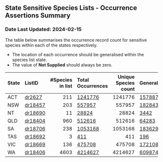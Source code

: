 ## State Sensitive Species Lists - Occurrence Assertions Summary 
### Date Last Updated: 2024-02-15

 The table below summarises the occurrence record count for sensitive species                    within each of the states respectively.

 * The location of each occurrence should be generalised within the species list state. 
 * The value of **Not Supplied** should always be zero. 

| State   | ListID                                                           |   #Species in list | Total Occurrences                                                                                 |   Unique Species count | Generalised                                                                                                                      | Already Generalised                                                                                                                |  Not Supplied                                                                                                      |
|:--------|:-----------------------------------------------------------------|-------------------:|:--------------------------------------------------------------------------------------------------|-----------------------:|:---------------------------------------------------------------------------------------------------------------------------------|:-----------------------------------------------------------------------------------------------------------------------------------|:-------------------------------------------------------------------------------------------------------------------|
| ACT     | [dr2627](https://lists.ala.org.au/speciesListItem/list/dr2627)   |                211 | [1241776](https://biocache-ws-test.ala.org.au/ws/occurrences/search?q=species_list_uid%3Adr2627)  |                1241776 | [157887](https://biocache-ws-test.ala.org.au/ws/occurrence/search?q=species_list_uid%3Adr2627&fq=sensitive%3A%22generalised%22)  | [87185](https://biocache-ws-test.ala.org.au/ws/occurrence/search?q=species_list_uid%3Adr2627&fq=sensitive%3AalreadyGeneralised&)   | [996704](https://biocache-ws-test.ala.org.au/ws/occurrence/search?q=species_list_uid%3Adr2627&fq=-sensitive%3A*)   |
| NSW     | [dr18457](https://lists.ala.org.au/speciesListItem/list/dr18457) |                203 | [557957](https://biocache-ws-test.ala.org.au/ws/occurrences/search?q=species_list_uid%3Adr18457)  |                 557957 | [182843](https://biocache-ws-test.ala.org.au/ws/occurrence/search?q=species_list_uid%3Adr18457&fq=sensitive%3A%22generalised%22) | [188778](https://biocache-ws-test.ala.org.au/ws/occurrence/search?q=species_list_uid%3Adr18457&fq=sensitive%3AalreadyGeneralised&) | [186336](https://biocache-ws-test.ala.org.au/ws/occurrence/search?q=species_list_uid%3Adr18457&fq=-sensitive%3A*)  |
| NT      | [dr18690](https://lists.ala.org.au/speciesListItem/list/dr18690) |                 11 | [28824](https://biocache-ws-test.ala.org.au/ws/occurrences/search?q=species_list_uid%3Adr18690)   |                  28824 | [3442](https://biocache-ws-test.ala.org.au/ws/occurrence/search?q=species_list_uid%3Adr18690&fq=sensitive%3A%22generalised%22)   | [1326](https://biocache-ws-test.ala.org.au/ws/occurrence/search?q=species_list_uid%3Adr18690&fq=sensitive%3AalreadyGeneralised&)   | [24056](https://biocache-ws-test.ala.org.au/ws/occurrence/search?q=species_list_uid%3Adr18690&fq=-sensitive%3A*)   |
| QLD     | [dr18404](https://lists.ala.org.au/speciesListItem/list/dr18404) |                960 | [512616](https://biocache-ws-test.ala.org.au/ws/occurrences/search?q=species_list_uid%3Adr18404)  |                 512616 | [64283](https://biocache-ws-test.ala.org.au/ws/occurrence/search?q=species_list_uid%3Adr18404&fq=sensitive%3A%22generalised%22)  | [39347](https://biocache-ws-test.ala.org.au/ws/occurrence/search?q=species_list_uid%3Adr18404&fq=sensitive%3AalreadyGeneralised&)  | [408986](https://biocache-ws-test.ala.org.au/ws/occurrence/search?q=species_list_uid%3Adr18404&fq=-sensitive%3A*)  |
| SA      | [dr18706](https://lists.ala.org.au/speciesListItem/list/dr18706) |                238 | [1053168](https://biocache-ws-test.ala.org.au/ws/occurrences/search?q=species_list_uid%3Adr18706) |                1053168 | [183629](https://biocache-ws-test.ala.org.au/ws/occurrence/search?q=species_list_uid%3Adr18706&fq=sensitive%3A%22generalised%22) | [46762](https://biocache-ws-test.ala.org.au/ws/occurrence/search?q=species_list_uid%3Adr18706&fq=sensitive%3AalreadyGeneralised&)  | [822777](https://biocache-ws-test.ala.org.au/ws/occurrence/search?q=species_list_uid%3Adr18706&fq=-sensitive%3A*)  |
| TAS     | [dr18692](https://lists.ala.org.au/speciesListItem/list/dr18692) |                  3 | [411](https://biocache-ws-test.ala.org.au/ws/occurrences/search?q=species_list_uid%3Adr18692)     |                    411 | [196](https://biocache-ws-test.ala.org.au/ws/occurrence/search?q=species_list_uid%3Adr18692&fq=sensitive%3A%22generalised%22)    | [2](https://biocache-ws-test.ala.org.au/ws/occurrence/search?q=species_list_uid%3Adr18692&fq=sensitive%3AalreadyGeneralised&)      | [213](https://biocache-ws-test.ala.org.au/ws/occurrence/search?q=species_list_uid%3Adr18692&fq=-sensitive%3A*)     |
| VIC     | [dr18669](https://lists.ala.org.au/speciesListItem/list/dr18669) |                136 | [475708](https://biocache-ws-test.ala.org.au/ws/occurrences/search?q=species_list_uid%3Adr18669)  |                 475708 | [172108](https://biocache-ws-test.ala.org.au/ws/occurrence/search?q=species_list_uid%3Adr18669&fq=sensitive%3A%22generalised%22) | [61896](https://biocache-ws-test.ala.org.au/ws/occurrence/search?q=species_list_uid%3Adr18669&fq=sensitive%3AalreadyGeneralised&)  | [241704](https://biocache-ws-test.ala.org.au/ws/occurrence/search?q=species_list_uid%3Adr18669&fq=-sensitive%3A*)  |
| WA      | [dr18406](https://lists.ala.org.au/speciesListItem/list/dr18406) |               4603 | [4214627](https://biocache-ws-test.ala.org.au/ws/occurrences/search?q=species_list_uid%3Adr18406) |                4214627 | [609874](https://biocache-ws-test.ala.org.au/ws/occurrence/search?q=species_list_uid%3Adr18406&fq=sensitive%3A%22generalised%22) | [50900](https://biocache-ws-test.ala.org.au/ws/occurrence/search?q=species_list_uid%3Adr18406&fq=sensitive%3AalreadyGeneralised&)  | [3553853](https://biocache-ws-test.ala.org.au/ws/occurrence/search?q=species_list_uid%3Adr18406&fq=-sensitive%3A*) |
